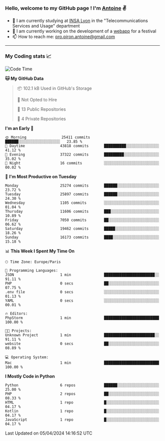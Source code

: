 ### Hello, welcome to my GitHub page ! I'm [Antoine](https://github.com/AntoinePiron) ✌️

- 🌱 I am currently studying at [INSA Lyon](https://www.insa-lyon.fr) in the "Telecommunications Services and Usage" department
- 🔭 I am currently working on the development of a [webapp](https://github.com/24HeuresINSA/Overbookd) for a festival
- 📫 How to reach me: [pro.piron.antoine@gmail.com](mailto:pro.piron.antoine@gmail.com)

---

### My Coding stats 📈
<!--START_SECTION:waka-->
![Code Time](http://img.shields.io/badge/Code%20Time-212%20hrs%2013%20mins-blue)

**🐱 My GitHub Data** 

> 📦 102.1 kB Used in GitHub's Storage 
 > 
> 🚫 Not Opted to Hire
 > 
> 📜 13 Public Repositories 
 > 
> 🔑 4 Private Repositories 
 > 
**I'm an Early 🐤** 

```text
🌞 Morning                25411 commits       ██████░░░░░░░░░░░░░░░░░░░   23.85 % 
🌆 Daytime                43818 commits       ██████████░░░░░░░░░░░░░░░   41.12 % 
🌃 Evening                37322 commits       █████████░░░░░░░░░░░░░░░░   35.02 % 
🌙 Night                  16 commits          ░░░░░░░░░░░░░░░░░░░░░░░░░   00.02 % 
```
📅 **I'm Most Productive on Tuesday** 

```text
Monday                   25274 commits       ██████░░░░░░░░░░░░░░░░░░░   23.72 % 
Tuesday                  25897 commits       ██████░░░░░░░░░░░░░░░░░░░   24.30 % 
Wednesday                1105 commits        ░░░░░░░░░░░░░░░░░░░░░░░░░   01.04 % 
Thursday                 11606 commits       ███░░░░░░░░░░░░░░░░░░░░░░   10.89 % 
Friday                   7050 commits        ██░░░░░░░░░░░░░░░░░░░░░░░   06.62 % 
Saturday                 19462 commits       █████░░░░░░░░░░░░░░░░░░░░   18.26 % 
Sunday                   16173 commits       ████░░░░░░░░░░░░░░░░░░░░░   15.18 % 
```


📊 **This Week I Spent My Time On** 

```text
🕑︎ Time Zone: Europe/Paris

💬 Programming Languages: 
JSON                     1 min               ███████████████████████░░   91.11 % 
PHP                      0 secs              ██░░░░░░░░░░░░░░░░░░░░░░░   07.75 % 
.env file                0 secs              ░░░░░░░░░░░░░░░░░░░░░░░░░   01.13 % 
YAML                     0 secs              ░░░░░░░░░░░░░░░░░░░░░░░░░   00.01 % 

🔥 Editors: 
PhpStorm                 1 min               █████████████████████████   100.00 % 

🐱‍💻 Projects: 
Unknown Project          1 min               ███████████████████████░░   91.11 % 
website                  0 secs              ██░░░░░░░░░░░░░░░░░░░░░░░   08.89 % 

💻 Operating System: 
Mac                      1 min               █████████████████████████   100.00 % 
```

**I Mostly Code in Python** 

```text
Python                   6 repos             ██████░░░░░░░░░░░░░░░░░░░   25.00 % 
PHP                      2 repos             ██░░░░░░░░░░░░░░░░░░░░░░░   08.33 % 
HTML                     1 repo              █░░░░░░░░░░░░░░░░░░░░░░░░   04.17 % 
Kotlin                   1 repo              █░░░░░░░░░░░░░░░░░░░░░░░░   04.17 % 
JavaScript               1 repo              █░░░░░░░░░░░░░░░░░░░░░░░░   04.17 % 
```




 Last Updated on 05/04/2024 14:16:52 UTC
<!--END_SECTION:waka-->

